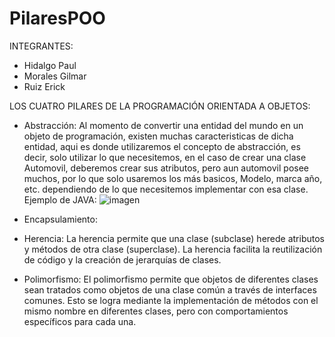 # PilaresPOO
INTEGRANTES:
- Hidalgo Paul
- Morales Gilmar
- Ruiz Erick

LOS CUATRO PILARES DE LA PROGRAMACIÓN ORIENTADA A OBJETOS:
- Abstracción:
  Al momento de convertir una entidad del mundo en un objeto de programación, existen muchas caracteristicas de dicha entidad,
  aqui es donde utilizaremos el concepto de abstracción, es decir, solo utilizar lo que necesitemos, en el caso de crear una
  clase Automovil, deberemos crear sus atributos, pero aun automovil posee muchos, por lo que solo usaremos los más basicos,
  Modelo, marca año, etc. dependiendo de lo que necesitemos implementar con esa clase.
  Ejemplo de JAVA:
  ![imagen](https://github.com/Ruizerick26/PilaresPOO/assets/117743844/fc5d5f10-b1d5-456f-8f7a-d989552ec16b)
- Encapsulamiento:
- Herencia: La herencia permite que una clase (subclase) herede atributos y métodos de otra clase (superclase). La herencia facilita la reutilización de código y la creación de jerarquías de clases.
  
- Polimorfismo: El polimorfismo permite que objetos de diferentes clases sean tratados como objetos de una clase común a través de interfaces comunes. Esto se logra mediante la implementación de métodos con el mismo nombre en diferentes clases, pero con comportamientos específicos para cada una.
